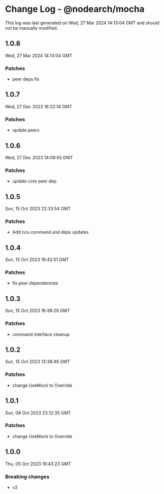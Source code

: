 # Change Log - @nodearch/mocha

This log was last generated on Wed, 27 Mar 2024 14:13:04 GMT and should not be manually modified.

## 1.0.8
Wed, 27 Mar 2024 14:13:04 GMT

### Patches

-  peer deps fix

## 1.0.7
Wed, 27 Dec 2023 16:22:14 GMT

### Patches

- update peers

## 1.0.6
Wed, 27 Dec 2023 14:09:55 GMT

### Patches

- update core peer dep

## 1.0.5
Sun, 15 Oct 2023 22:33:54 GMT

### Patches

- Add ncu command and deps updates

## 1.0.4
Sun, 15 Oct 2023 19:42:51 GMT

### Patches

- fix peer dependencies

## 1.0.3
Sun, 15 Oct 2023 16:38:29 GMT

### Patches

- command interface cleanup

## 1.0.2
Sun, 15 Oct 2023 13:38:46 GMT

### Patches

- change UseMock to Override

## 1.0.1
Sun, 08 Oct 2023 23:12:35 GMT

### Patches

- change UseMock to Override

## 1.0.0
Thu, 05 Oct 2023 19:43:23 GMT

### Breaking changes

- v2

